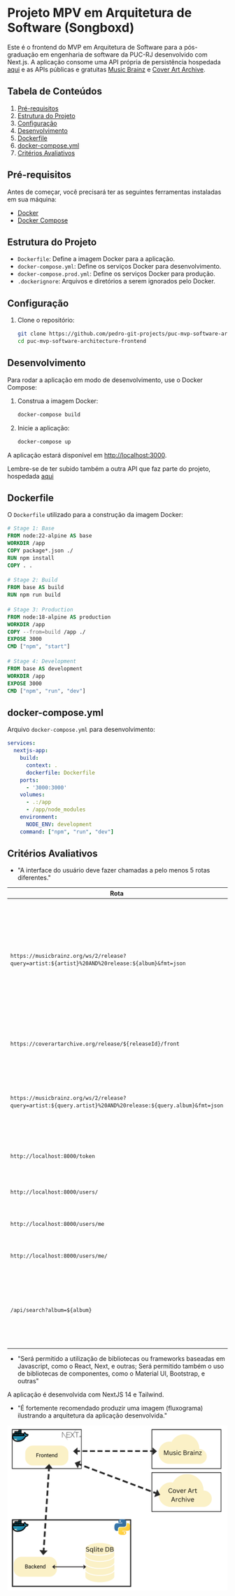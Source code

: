 # Projeto MPV em Arquitetura de Software (Songboxd)

Este é o frontend do MVP em Arquitetura de Software para a pós-graduação em engenharia de software da PUC-RJ desenvolvido com Next.js. A aplicação consome uma API própria de persistência hospedada [aqui](https://github.com/pedro-git-projects/puc-mvp-software-architecture-persistence) e as APIs públicas e gratuitas [Music Brainz](https://musicbrainz.org/doc/MusicBrainz_API) e [Cover Art Archive](https://musicbrainz.org/doc/Cover_Art_Archive/API).

## Tabela de Conteúdos

1. [Pré-requisitos](#pré-requisitos)
2. [Estrutura do Projeto](#estrutura-do-projeto)
3. [Configuração](#configuração)
4. [Desenvolvimento](#desenvolvimento)
5. [Dockerfile](#dockerfile)
6. [docker-compose.yml](#docker-composeyml)
7. [Critérios Avaliativos](#critérios-avaliativos)

## Pré-requisitos

Antes de começar, você precisará ter as seguintes ferramentas instaladas em sua máquina:

- [Docker](https://www.docker.com/get-started)
- [Docker Compose](https://docs.docker.com/compose/install/)

## Estrutura do Projeto

- `Dockerfile`: Define a imagem Docker para a aplicação.
- `docker-compose.yml`: Define os serviços Docker para desenvolvimento.
- `docker-compose.prod.yml`: Define os serviços Docker para produção.
- `.dockerignore`: Arquivos e diretórios a serem ignorados pelo Docker.

## Configuração

1. Clone o repositório:

   ```bash
   git clone https://github.com/pedro-git-projects/puc-mvp-software-architecture-frontend.git
   cd puc-mvp-software-architecture-frontend
   ```

## Desenvolvimento

Para rodar a aplicação em modo de desenvolvimento, use o Docker Compose:

1. Construa a imagem Docker:

   ```bash
   docker-compose build
   ```

2. Inicie a aplicação:

   ```bash
   docker-compose up
   ```

A aplicação estará disponível em [http://localhost:3000](http://localhost:3000).

Lembre-se de ter subido também a outra API que faz parte do projeto, hospedada [aqui](https://github.com/pedro-git-projects/puc-mvp-software-architecture-persistence)

## Dockerfile

O `Dockerfile` utilizado para a construção da imagem Docker:

```Dockerfile
# Stage 1: Base
FROM node:22-alpine AS base
WORKDIR /app
COPY package*.json ./
RUN npm install
COPY . .

# Stage 2: Build
FROM base AS build
RUN npm run build

# Stage 3: Production
FROM node:18-alpine AS production
WORKDIR /app
COPY --from=build /app ./
EXPOSE 3000
CMD ["npm", "start"]

# Stage 4: Development
FROM base AS development
WORKDIR /app
EXPOSE 3000
CMD ["npm", "run", "dev"]
```

## docker-compose.yml

Arquivo `docker-compose.yml` para desenvolvimento:

```yaml
services:
  nextjs-app:
    build:
      context: .
      dockerfile: Dockerfile
    ports:
      - '3000:3000'
    volumes:
      - .:/app
      - /app/node_modules
    environment:
      NODE_ENV: development
    command: ["npm", "run", "dev"]
```

## Critérios Avaliativos

- "A interface do usuário deve fazer chamadas a pelo menos 5 rotas diferentes."


| Rota                                                                                                    | Componente            | Serviço                   | Método | Propósito                                                                                               |
|---------------------------------------------------------------------------------------------------------|-----------------------|---------------------------|--------|---------------------------------------------------------------------------------------------------------|
| `https://musicbrainz.org/ws/2/release?query=artist:${artist}%20AND%20release:${album}&fmt=json`         | `AlbumSearch`         | MusicBrainz               | GET    | Buscar informações de álbuns de um artista específico. No caso é utilizada para pegar o ID que pode ser usado para buscar a arte do álbum em uma segunda API.                                     |
| `https://coverartarchive.org/release/${releaseId}/front`                                                | `AlbumCover`          | Cover Art Archive         | GET    | Obter a url da imagem da capa de um lançamento específico.                                                      |
| `https://musicbrainz.org/ws/2/release?query=artist:${query.artist}%20AND%20release:${query.album}&fmt=json` | `SearchResults`       | MusicBrainz               | GET    | Buscar informações de álbuns de um artista específico com base em uma consulta do usuário. |
| `http://localhost:8000/token`                                                                           | `AuthProvider`        | Servidor desenvolvido por mim | POST   | Obter o token de autenticação para login do usuário.                                                     |
| `http://localhost:8000/users/`                                                                          | `UserProfile`         | Servidor desenvolvido por mim | GET    | Obter informações dos usuários registrados.                                                             |
| `http://localhost:8000/users/me`                                                                        | `Profile`             | Servidor desenvolvido por mim | DELETE | Deletar a conta do usuário logado.                                                            |
| `http://localhost:8000/users/me/`                                                                       | `Profile`             | Servidor desenvolvido por mim | GET    | Obter o perfil do usuário logado.                                                             |
| `/api/search?album=${album}`                                                                            | `SearchInput`         | Next.js Server Action     | GET    | Buscar informações de álbuns de um artista específico com base no nome do álbum fornecido pelo usuário.                                                             |

- "Será permitido a utilização de bibliotecas ou frameworks baseadas em Javascript, como o React, Next, e outras; Será permitido também o uso de bibliotecas de componentes, como o Material UI, Bootstrap, e outras" 

A aplicação é desenvolvida com NextJS 14 e Tailwind.

- "É fortemente recomendado produzir uma imagem (fluxograma) ilustrando a arquitetura da aplicação desenvolvida."

![Diagrama do Projeto](./diagram.png)
